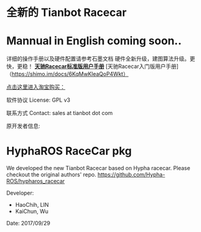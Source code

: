 
# 全新的 Tianbot Racecar
# Mannual in English coming soon..

详细的操作手册以及硬件配置请参考石墨文档
硬件全新升级，建图算法升级。更快，更稳！
[**天驰Racecar标准版用户手册**](https://shimo.im/docs/4DWANxnvZM8GMZCY)
[天驰Racecar入门版用户手册]（https://shimo.im/docs/6KqMwKleaQoP4Wkt）

[点击这里进入淘宝购买：](https://item.taobao.com/item.htm?id=564703378940)


软件协议 License: GPL v3

联系方式 Contact: sales at tianbot dot com



原开发者信息:


# HyphaROS RaceCar pkg 

We developed the new Tianbot Racecar based on Hypha racecar. Please checkout the original authors' repo.
https://github.com/Hypha-ROS/hypharos_racecar

Developer:   
* HaoChih, LIN  
* KaiChun, Wu  

Date: 2017/09/29  
